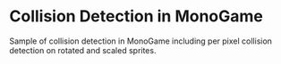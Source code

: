 # Collision Detection in MonoGame
 Sample of collision detection in MonoGame including per pixel collision detection on rotated and scaled sprites.

